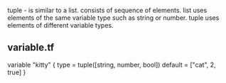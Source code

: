 tuple - is similar to a list. consists of sequence of elements. list uses elements of the same variable type such as string or number. tuple uses elements of different variable types.  

variable.tf
-----------
variable "kitty" {
    type = tuple([string, number, bool])
    default = ["cat", 2, true]
}
